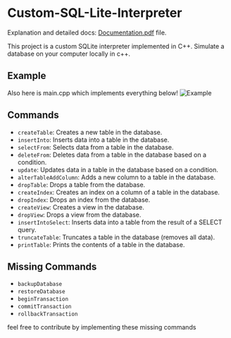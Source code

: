 # Custom-SQL-Lite-Interpreter

Explanation and detailed docs: [Documentation.pdf](Documentation.pdf) file.

This project is a custom SQLite interpreter implemented in C++. Simulate a database on your computer locally in c++.

## Example

Also here is main.cpp which implements everything below!
![Example](image.png)

## Commands

- `createTable`: Creates a new table in the database.
- `insertInto`: Inserts data into a table in the database.
- `selectFrom`: Selects data from a table in the database.
- `deleteFrom`: Deletes data from a table in the database based on a condition.
- `update`: Updates data in a table in the database based on a condition.
- `alterTableAddColumn`: Adds a new column to a table in the database.
- `dropTable`: Drops a table from the database.
- `createIndex`: Creates an index on a column of a table in the database.
- `dropIndex`: Drops an index from the database.
- `createView`: Creates a view in the database.
- `dropView`: Drops a view from the database.
- `insertIntoSelect`: Inserts data into a table from the result of a SELECT query.
- `truncateTable`: Truncates a table in the database (removes all data).
- `printTable`: Prints the contents of a table in the database.


## Missing Commands
- `backupDatabase`
- `restoreDatabase`
- `beginTransaction`
- `commitTransaction`
- `rollbackTransaction`

feel free to contribute by implementing these missing commands


